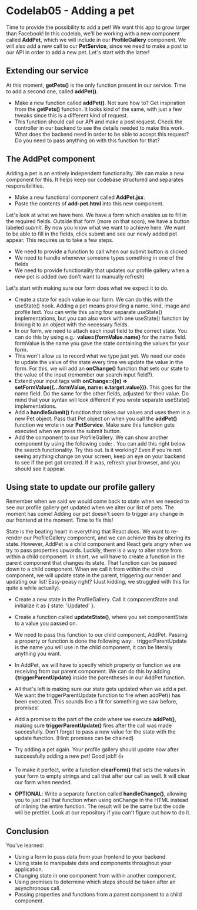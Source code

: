 # Codelab05 - Adding a pet

Time to provide the possibility to add a pet! We want this app to grow larger than Facebook! In this codelab, we'll be working with a new component called **AddPet**, which we will include in our **ProfileGallery** component. We will
also add a new call to our **PetService**, since we need to make a post to our API in order to add a new pet. Let's start with the latter!

## Extending our service

At this moment, **getPets()** is the only function present in our service. Time to add a second one, called **addPet()**. 
* Make a new function called **addPet()**. Not sure how to? Get inspiration from the **getPets()** function. It looks kind of the same, with just a few tweaks since this is a different kind of request.
* This function should call our API and make a post request. Check the controller in our backend to see the details needed to make this work. What does the backend need in order to be able to accept this request? Do you need
to pass anything on with this function for that?

## The AddPet component

Adding a pet is an entirely independent functionality. We can make a new component for this. It helps keep our codebase structured and separates responsibilities. 
* Make a new functional component called **AddPet.jsx**.
* Paste the contents of **add-pet.html** into this new component.

Let's look at what we have here. We have a form which enables us to fill in the required fields. Outside that form (more on that soon), we have 
a button labeled _submit_. By now you know what we want to achieve here. We want to be able to fill in the fields, click submit and see our newly added
pet appear. This requires us to take a few steps.
* We need to provide a function to call when our submit button is clicked
* We need to handle whenever someone types something in one of the fields
* We need to provide functionality that updates our profile gallery when a new pet is added (we don't want to manually refresh)

Let's start with making sure our form does what we expect it to do. 
* Create a state for each value in our form. We can do this with the useState() hook. Adding a pet means providing a name, kind, image and profile text. You can write this using four separate useState() implementations, but you can also work with one useState() function by linking it to an object with the necessary fields.
* In our form, we need to attach each input field to the correct state. You can do this by using e.g.: **value={formValue.name}** for the name field. formValue is the name you gave the state containing the values for your form.
* This won't allow us to record what we type just yet. We need our code to update the value of the state every time we update the value in the form. For this, we will add an **onChange()** function that sets our state to the value of the input (remember our search input field?).
* Extend your input tags with **onChange={(e) => setFormValue({...formValue, name: e.target.value})}**. This goes for the name field. Do the same for the other fields, adjusted for their value. Do mind that your syntax will look different if you wrote separate useState() implementations.
* Add a **handleSubmit()** function that takes our values and uses them in a new Pet object. Pass that Pet object on when you call the **addPet()** function we wrote in our **PetService**. Make sure this function gets executed when we press the submit button.  
* Add the component to our ProfileGallery. We can show another component by using the following code: **<AddPet />**. You can add this right below the search functionality.
Try this out. Is it working? Even if you're not seeing anything change on your screen, keep an eye on your backend to see if the pet got created. If it was, refresh your browser, and you should see it appear.

## Using state to update our profile gallery

Remember when we said we would come back to state when we needed to see our profile gallery get updated when we alter our list of pets. The moment has come! Adding our pet doesn't seem to trigger any change in our frontend at the moment. Time to fix this!

State is the beating heart in everything that React does. We want to re-render our ProfileGallery component, and we can achieve this by altering its state. However, AddPet is a child component and React gets angry when we try to pass properties upwards. Luckily, there is a way to alter state
from within a child component. In short, we will have to create a function in the parent component that changes its state. That function can be passed down to a child component. When we call it from within the child component, we will update state in the parent, triggering our render and updating our list! Easy-peasy right? (Just kidding, we struggled with this for quite a while actually).

* Create a new state in the ProfileGallery. Call it componentState and initialize it as { state: 'Updated' }.
* Create a function called **updateState()**, where you set componentState to a value you passed on. 
* We need to pass this function to our child component, AddPet. Passing a property or function is done the following way: **<AddPet triggerParentUpdate = {updateState} />**. triggerParentUpdate is the name you will use in the child component, it can be literally anything you want.
* In AddPet, we will have to specify which property or function we are receiving from our parent component. We can do this by adding **{triggerParentUpdate}** inside the parentheses in our AddPet function.
* All that's left is making sure our state gets updated when we add a pet. We want the triggerParentUpdate function to fire when addPet() has been executed. This sounds like a fit for something we saw before, promises!
* Add a promise to the part of the code where we execute **addPet()**, making sure **triggerParentUpdate()** fires after the call was made succesfully. Don't forget to pass a new value for the state with the update function. (Hint: promises can be chained)
* Try adding a pet again. Your profile gallery should update now after successfully adding a new pet! Good job!! :thumbsup:
* To make it perfect, write a function **clearForm()** that sets the values in your form to empty strings and call that after our call as well. It will clear our form when needed.


* **OPTIONAL**: Write a separate function called **handleChange()**, allowing you to just call that function when using onChange in the HTML instead of inlining the entire function. The result will be the same but the code will be prettier. Look at our repository if you can't figure out how to do it.

## Conclusion
You've learned:
- Using a form to pass data from your frontend to your backend.
- Using state to manipulate data and components throughout your application.
- Changing state in one component from within another component.
- Using promises to determine which steps should be taken after an asynchronous call.
- Passing properties and functions from a parent component to a child component.
